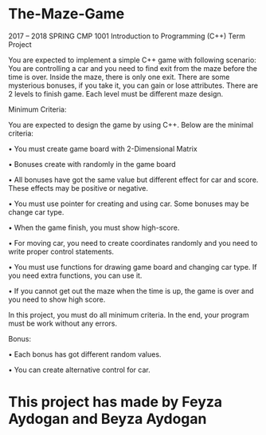 # The-Maze-Game
 2017 – 2018 SPRING
 CMP 1001 Introduction to Programming (C++) 
Term Project 
 
You are expected to implement a simple C++ game with following scenario: 
You are controlling a car and you need to find exit from the maze before the time is over. Inside the maze, there is only one exit. There are some mysterious bonuses, if you take it, you can gain or lose attributes. There are 2 levels to finish game. Each level must be different maze design. 

Minimum Criteria: 

 You are expected to design the game by using C++. Below are the minimal criteria:
 
 • You must create game board with 2-Dimensional Matrix
 
 • Bonuses create with randomly in the game board
 
 • All bonuses have got the same value but different effect for car and score. These effects may be positive or negative.
 
 • You must use pointer for creating and using car. Some bonuses may be change car type.
 
 • When the game finish, you must show high-score.
 
 • For moving car, you need to create coordinates randomly and you need to write proper control statements.
 
 • You must use functions for drawing game board and changing car type. If you need extra functions, you can use it.
 
 • If you cannot get out the maze when the time is up, the game is over and you need to show high score.
 
 
In this project, you must do all minimum criteria. In the end, your program must be work without any errors. 

Bonus:

• Each bonus has got different random values.

• You can create alternative control for car.

# This project has made by Feyza Aydogan and Beyza Aydogan


	
	

 
